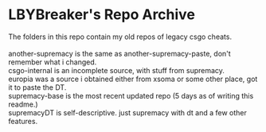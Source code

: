 # LBYBreaker's Repo Archive
The folders in this repo contain my old repos of legacy csgo cheats.\
\
another-supremacy is the same as another-supremacy-paste, don't remember what i changed.\
csgo-internal is an incomplete source, with stuff from supremacy.\
europia was a source i obtained either from xsoma or some other place, got it to paste the DT.\
supremacy-base is the most recent updated repo (5 days as of writing this readme.)\
supremacyDT is self-descriptive. just supremacy with dt and a few other features.
